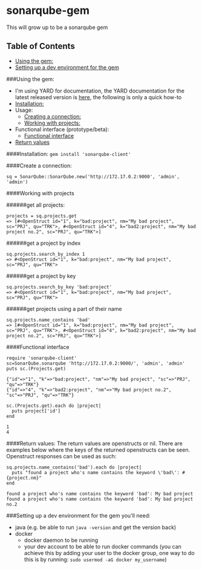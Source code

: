 # sonarqube-gem
This will grow up to be a sonarqube gem

## Table of Contents
 - [Using the gem:](#using-the-gem)
 - [Setting up a dev environment for the gem](#setting-up-a-dev-environment-for-the-gem)
 
###Using the gem:
 - I'm using YARD for documentation, the YARD documentation for the latest released version is [here](http://www.rubydoc.info/gems/sonarqube-client), the following is only a quick how-to
 - [Installation:](#installation)
 - Usage:
   - [Creating a connection:](#creating-a-connection)
   - [Working with projects:](#working-with-projects)
 - Functional interface (prototype/beta):
   - [Functional interface](#functional-interface)
 - [Return values](#return-values)
   
####Installation:
```gem install 'sonarqube-client'```

####Create a connection:
```
sq = SonarQube::SonarQube.new('http://172.17.0.2:9000', 'admin', 'admin')
```
####Working with projects

######get all projects:
```
projects = sq.projects.get
=> [#<OpenStruct id="1", k="bad:project", nm="My bad project", sc="PRJ", qu="TRK">, #<OpenStruct id="4", k="bad2:project", nm="My bad project no.2", sc="PRJ", qu="TRK">]
```
######get a project by index
```
sq.projects.search_by_index 1
=> #<OpenStruct id="1", k="bad:project", nm="My bad project", sc="PRJ", qu="TRK">
```
######get a project by key
```
sq.projects.search_by_key 'bad:project'
=> #<OpenStruct id="1", k="bad:project", nm="My bad project", sc="PRJ", qu="TRK">
```
######get projects using a part of their name
```
sq.projects.name_contains 'bad'
=> [#<OpenStruct id="1", k="bad:project", nm="My bad project", sc="PRJ", qu="TRK">, #<OpenStruct id="4", k="bad2:project", nm="My bad project no.2", sc="PRJ", qu="TRK">]
```

####Functional interface
```
require 'sonarqube-client'
sc=SonarQube.sonarqube 'http://172.17.0.2:9000/', 'admin', 'admin'
puts sc.(Projects.get)

{"id"=>"1", "k"=>"bad:project", "nm"=>"My bad project", "sc"=>"PRJ", "qu"=>"TRK"}
{"id"=>"4", "k"=>"bad2:project", "nm"=>"My bad project no.2", "sc"=>"PRJ", "qu"=>"TRK"}

sc.(Projects.get).each do |project|
  puts project['id']
end  

1
4
```
####Return values:
The return values are openstructs or nil. There are examples below where the keys of the returned openstructs can be seen. Openstruct responses can be used as such:
```
sq.projects.name_contains('bad').each do |project|
  puts "found a project who's name contains the keyword \'bad\': #{project.nm}"
end  

found a project who's name contains the keyword 'bad': My bad project
found a project who's name contains the keyword 'bad': My bad project no.2
```

###Setting up a dev environment for the gem
you'll need: 
  - java (e.g. be able to run ```java -version``` and get the version back)
  - docker
    - docker daemon to be running 
    - your dev account to be able to run docker commands (you can achieve this by adding your user to the docker group, one way to do this is by running: ```sudo usermod -aG docker my_username```)
